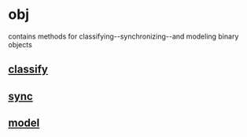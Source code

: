 # obj

contains methods for classifying--synchronizing--and modeling binary objects

## [classify](https://github.com/triangledirt/obj/blob/main/CLASSIFY.md)

## [sync](https://github.com/triangledirt/obj/blob/main/SYNC.md)

## [model](https://github.com/triangledirt/obj/blob/main/MODEL.md)
